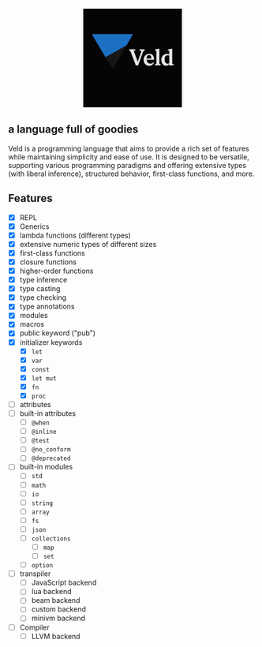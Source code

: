[comment]: <>  (# Veld)

<p align="center">
    <img src="assets/logo.png" alt="Verdict Logo" width="200">
</p>


## a language full of goodies

Veld is a programming language that aims to provide a rich set of features while maintaining simplicity and ease of use. It is designed to be versatile, supporting various programming paradigms and offering extensive types (with liberal inference), structured behavior, first-class functions, and more.

## Features

- [x] REPL
- [x] Generics
- [x] lambda functions (different types)
- [x] extensive numeric types of different sizes
- [x] first-class functions
- [x] closure functions
- [x] higher-order functions
- [x] type inference
- [x] type casting
- [x] type checking
- [x] type annotations
- [x] modules
- [x] macros
- [x] public keyword ("pub")
- [x] initializer keywords
  - [x] `let`
  - [x] `var`
  - [x] `const`
  - [x] `let mut`
  - [x] `fn`
  - [x] `proc`
- [ ] attributes
- [ ] built-in attributes
  - [ ] `@when`
  - [ ] `@inline`
  <!-- - [ ] `@export` -->
  - [ ] `@test`
  - [ ] `@no_conform`
  - [ ] `@deprecated`
- [ ] built-in modules
  - [ ] `std`
  - [ ] `math`
  - [ ] `io`
  - [ ] `string`
  - [ ] `array`
  - [ ] `fs`
  - [ ] `json`
  - [ ] `collections`
    - [ ] `map`
    - [ ] `set`
  - [ ] `option`
- [ ] transpiler
  - [ ] JavaScript backend
  - [ ] lua backend
  - [ ] beam backend
  - [ ] custom backend
  - [ ] minivm backend
- [ ] Compiler
  - [ ] LLVM backend
